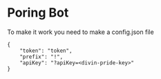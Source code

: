 # Poring Bot

To make it work you need to make a config.json file
```
{
    "token": "token",
    "prefix": "!",
    "apiKey": "?apiKey=<divin-pride-key>"
}
```